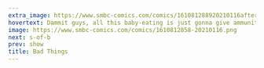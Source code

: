 ```yaml
---
extra_image: https://www.smbc-comics.com/comics/161081288920210116after.png
hovertext: Dammit guys, all this baby-eating is just gonna give ammunition to the people who don't like us.
image: https://www.smbc-comics.com/comics/1610812858-20210116.png
next: s-of-b
prev: show
title: Bad Things
---
```

